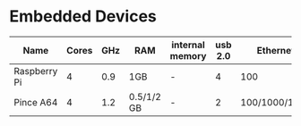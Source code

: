# Embedded Devices

|Name           |Cores  | GHz   |RAM  |internal memory  |usb 2.0    |Ethernet     |Architecture |Price      |
|---------------|-------|-------|-----|-----------------|-----------|-------------|-------------|-----------|
|Raspberry Pi   |4      |0.9    |1GB  |-                |4          |100          |ARM          |~25$       |
|Pince A64      |4      |1.2    |0.5/1/2 GB|-           |2          |100/1000/1000|ARM          |~15/19/29$ |
